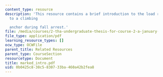 ```yaml
---
content_type: resource
description: 'This resource contains a brief introduction to the load rate imparted
  to a climbing

  anchor during fall arrest.'
file: /media/courses/2-tha-undergraduate-thesis-for-course-2-a-january-iap-2007/0b0425c838c5830733ba460a42b2fea8_marked_intro.pdf
file_type: application/pdf
learning_resource_types: []
ocw_type: OCWFile
parent_title: Related Resources
parent_type: CourseSection
resourcetype: Document
title: marked_intro.pdf
uid: 0b0425c8-38c5-8307-33ba-460a42b2fea8
---
```

